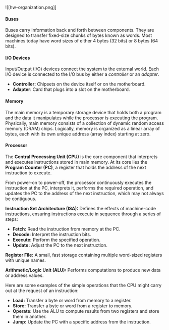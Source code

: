 ![[hw-organization.png]]

#### Buses
Buses carry information back and forth between components. They are designed to transfer fixed-size chunks of bytes known as words. Most machines today have word sizes of either 4 bytes (32 bits) or 8 bytes (64 bits).

#### I/O Devices
Input/Output (I/O) devices connect the system to the external world. Each I/O device is connected to the I/O bus by either a *controller* or an *adapter*. 
- **Controller:**  Chipsets on the device itself or on the motherboard.
- **Adapter**:  Card that plugs into a slot on the motherboard.

#### Memory
The main memory is a temporary storage device that holds both a program and the data it manipulates while the processor is executing the program. Physically, main memory consists of a collection of dynamic random access memory (DRAM) chips. Logically, memory is organized as a linear array of bytes, each with its own unique address (array index) starting at zero.

#### Processor
The **Central Processing Unit (CPU)** is the core component that interprets and executes instructions stored in main memory. At its core lies the **Program Counter (PC)**, a register that holds the address of the next instruction to execute.

From power-on to power-off, the processor continuously executes the instruction at the PC, interprets it, performs the required operation, and updates the PC to the address of the next instruction, which may not always be contiguous.

**Instruction Set Architecture (ISA):** Defines the effects of machine-code instructions, ensuring instructions execute in sequence through a series of steps:
 - **Fetch:** Read the instruction from memory at the PC.
 - **Decode:** Interpret the instruction bits.
 - **Execute:** Perform the specified operation.
 - **Update:** Adjust the PC to the next instruction.
    
**Register File:** A small, fast storage containing multiple word-sized registers with unique names.

**Arithmetic/Logic Unit (ALU):** Performs computations to produce new data or address values.

Here are some examples of the simple operations that the CPU might carry out at the request of an instruction:
- **Load:** Transfer a byte or word from memory to a register.
- **Store:** Transfer a byte or word from a register to memory.
- **Operate:** Use the ALU to compute results from two registers and store them in another.
- **Jump:** Update the PC with a specific address from the instruction.
